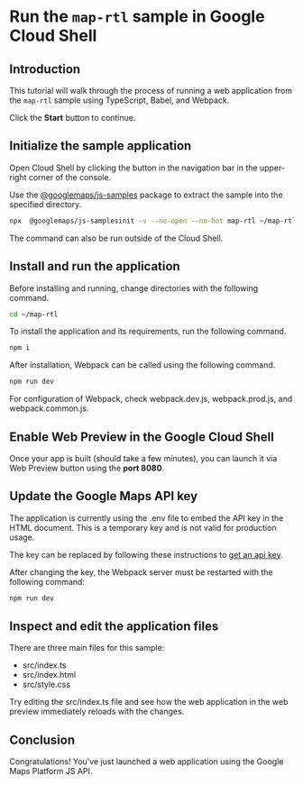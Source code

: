 # Run the `map-rtl` sample in Google Cloud Shell

<walkthrough-tutorial-duration duration="10"/>

## Introduction

This tutorial will walk through the process of running a web application from
the `map-rtl` sample using TypeScript, Babel, and Webpack.

Click the **Start** button to continue.

## Initialize the sample application

Open Cloud Shell by clicking the
<walkthrough-cloud-shell-icon></walkthrough-cloud-shell-icon> button in the
navigation bar in the upper-right corner of the console.

Use the [@googlemaps/js-samples](https://www.npmjs.com/package/@googlemaps/js-samples) package to 
extract the sample into the specified directory.

```bash
npx  @googlemaps/js-samplesinit -v --no-open --no-hot map-rtl ~/map-rtl
```

The command can also be run outside of the Cloud Shell.

## Install and run the application

Before installing and running, change directories with the following command.

```bash
cd ~/map-rtl
```

To install the application and its requirements, run the following command.

```bash
npm i
```

After installation, Webpack can be called using the following command.

```bash
npm run dev
```

For configuration of Webpack, check
<walkthrough-editor-open-file filePath="map-rtl/webpack.dev.js">webpack.dev.js</walkthrough-editor-open-file>,
<walkthrough-editor-open-file filePath="map-rtl/webpack.prod.js">webpack.prod.js</walkthrough-editor-open-file>,
and
<walkthrough-editor-open-file filePath="map-rtl/webpack.common.js">webpack.common.js</walkthrough-editor-open-file>.

## Enable Web Preview in the Google Cloud Shell

Once your app is built (should take a few minutes), you can launch it via
<walkthrough-spotlight-pointer target="cloudshell" spotlightId="devshell-web-preview-button">Web
Preview button</walkthrough-spotlight-pointer> using the **port 8080**.

## Update the Google Maps API key

The application is currently using the
<walkthrough-editor-open-file filePath="map-rtl/.env">.env</walkthrough-editor-open-file>
file to embed the API key in the HTML document. This is a temporary key and is
not valid for production usage.

The key can be replaced by following these instructions to
[get an api key](https://developers.google.com/maps/documentation/javascript/get-api-key).

After changing the key, the Webpack server must be restarted with the following
command:

```bash
npm run dev
```

## Inspect and edit the application files

There are three main files for this sample:

*   <walkthrough-editor-open-file filePath="map-rtl/src/index.ts">src/index.ts</walkthrough-editor-open-file>
*   <walkthrough-editor-open-file filePath="map-rtl/src/index.html">src/index.html</walkthrough-editor-open-file>
*   <walkthrough-editor-open-file filePath="map-rtl/src/style.css">src/style.css</walkthrough-editor-open-file>

Try editing the <walkthrough-editor-open-file filePath="map-rtl/src/index.ts">src/index.ts</walkthrough-editor-open-file> file and see how the web application in the web preview immediately reloads with the changes.

## Conclusion

<walkthrough-conclusion-trophy></walkthrough-conclusion-trophy>

Congratulations! You've just launched a web application using the Google Maps
Platform JS API.
